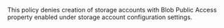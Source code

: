 This policy denies creation of storage accounts with Blob Public Access property enabled under storage account configuration settings.
